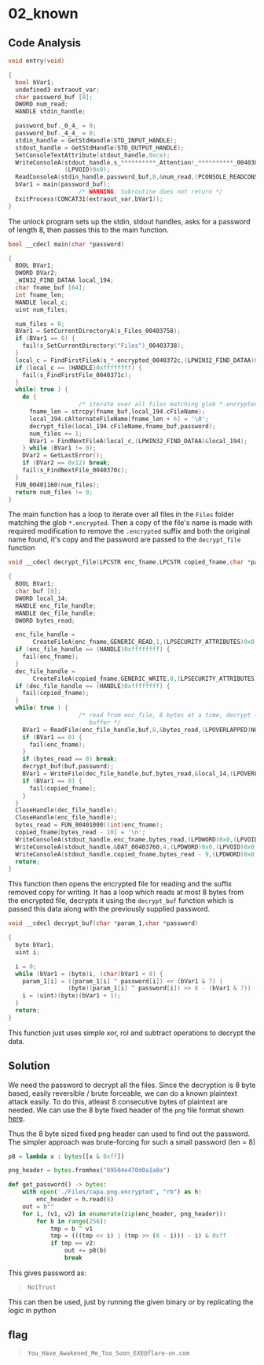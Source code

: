 # 02_known

## Code Analysis

```c
void entry(void)

{
  bool bVar1;
  undefined3 extraout_var;
  char password_buf [8];
  DWORD num_read;
  HANDLE stdin_handle;

  password_buf._0_4_ = 0;
  password_buf._4_4_ = 0;
  stdin_handle = GetStdHandle(STD_INPUT_HANDLE);
  stdout_handle = GetStdHandle(STD_OUTPUT_HANDLE);
  SetConsoleTextAttribute(stdout_handle,0xce);
  WriteConsoleA(stdout_handle,s_**********_Attention!_**********_00403000,0x70a,(LPDWORD)0x0,
                (LPVOID)0x0);
  ReadConsoleA(stdin_handle,password_buf,8,&num_read,(PCONSOLE_READCONSOLE_CONTROL)0x0);
  bVar1 = main(password_buf);
                    /* WARNING: Subroutine does not return */
  ExitProcess(CONCAT31(extraout_var,bVar1));
}
```

The unlock program sets up the stdin, stdout handles, asks for a password of
length 8, then passes this to the main function.

```c
bool __cdecl main(char *password)

{
  BOOL BVar1;
  DWORD DVar2;
  _WIN32_FIND_DATAA local_194;
  char fname_buf [64];
  int fname_len;
  HANDLE local_c;
  uint num_files;

  num_files = 0;
  BVar1 = SetCurrentDirectoryA(s_Files_00403758);
  if (BVar1 == 0) {
    fail(s_SetCurrentDirectory("Files")_00403738);
  }
  local_c = FindFirstFileA(s_*.encrypted_0040372c,(LPWIN32_FIND_DATAA)&local_194);
  if (local_c == (HANDLE)0xffffffff) {
    fail(s_FindFirstFile_0040371c);
  }
  while( true ) {
    do {
                    /* iterate over all files matching glob *.encrypted */
      fname_len = strcpy(fname_buf,local_194.cFileName);
      local_194.cAlternateFileName[fname_len + 6] = '\0';
      decrypt_file(local_194.cFileName,fname_buf,password);
      num_files += 1;
      BVar1 = FindNextFileA(local_c,(LPWIN32_FIND_DATAA)&local_194);
    } while (BVar1 != 0);
    DVar2 = GetLastError();
    if (DVar2 == 0x12) break;
    fail(s_FindNextFile_0040370c);
  }
  FUN_00401160(num_files);
  return num_files != 0;
}
```

The main function has a loop to iterate over all files in the `Files` folder
matching the glob `*.encrypted`. Then a copy of the file's name is made with
required modification to remove the `.encrypted` suffix and both the original
name found, it's copy and the password are passed to the `decrypt_file`
function

```c
void __cdecl decrypt_file(LPCSTR enc_fname,LPCSTR copied_fname,char *password)

{
  BOOL BVar1;
  char buf [8];
  DWORD local_14;
  HANDLE enc_file_handle;
  HANDLE dec_file_handle;
  DWORD bytes_read;

  enc_file_handle =
       CreateFileA(enc_fname,GENERIC_READ,1,(LPSECURITY_ATTRIBUTES)0x0,3,0x80,(HANDLE)0x0);
  if (enc_file_handle == (HANDLE)0xffffffff) {
    fail(enc_fname);
  }
  dec_file_handle =
       CreateFileA(copied_fname,GENERIC_WRITE,0,(LPSECURITY_ATTRIBUTES)0x0,2,0x80,(HANDLE)0x0);
  if (dec_file_handle == (HANDLE)0xffffffff) {
    fail(copied_fname);
  }
  while( true ) {
                    /* read from enc_file, 8 bytes at a time, decrypt them, then write to output
                       buffer */
    BVar1 = ReadFile(enc_file_handle,buf,8,&bytes_read,(LPOVERLAPPED)NULL);
    if (BVar1 == 0) {
      fail(enc_fname);
    }
    if (bytes_read == 0) break;
    decrypt_buf(buf,password);
    BVar1 = WriteFile(dec_file_handle,buf,bytes_read,&local_14,(LPOVERLAPPED)NULL);
    if (BVar1 == 0) {
      fail(copied_fname);
    }
  }
  CloseHandle(dec_file_handle);
  CloseHandle(enc_file_handle);
  bytes_read = FUN_00401000((int)enc_fname);
  copied_fname[bytes_read - 10] = '\n';
  WriteConsoleA(stdout_handle,enc_fname,bytes_read,(LPDWORD)0x0,(LPVOID)0x0);
  WriteConsoleA(stdout_handle,&DAT_00403760,4,(LPDWORD)0x0,(LPVOID)0x0);
  WriteConsoleA(stdout_handle,copied_fname,bytes_read - 9,(LPDWORD)0x0,(LPVOID)0x0);
  return;
}

```

This function then opens the encrypted file for reading and the suffix removed
copy for writing. It has a loop which reads at most 8 bytes from the encrypted
file, decrypts it using the `decrypt_buf` function which is passed this data
along with the previously supplied password.

```c
void __cdecl decrypt_buf(char *param_1,char *password)

{
  byte bVar1;
  uint i;

  i = 0;
  while (bVar1 = (byte)i, (char)bVar1 < 8) {
    param_1[i] = ((param_1[i] ^ password[i]) << (bVar1 & 7) |
                 (byte)(param_1[i] ^ password[i]) >> 8 - (bVar1 & 7)) - bVar1;
    i = (uint)(byte)(bVar1 + 1);
  }
  return;
}
```

This function just uses simple xor, rol and subtract operations to decrypt the data.

## Solution

We need the password to decrypt all the files. Since the decryption is 8 byte
based, easily reversible / brute forceable, we can do a known plaintext attack
easily. To do this, atleast 8 consecutive bytes of plaintext are needed. We
can use the 8 byte fixed header of the `png` file format shown
[here](https://en.wikipedia.org/wiki/Portable_Network_Graphics#File_header).

Thus the 8 byte sized fixed png header can used to find out the password. The
simpler approach was brute-forcing for such a small password \(len = 8\)

```python
p8 = lambda x : bytes([x & 0xff])

png_header = bytes.fromhex("89504e470d0a1a0a")

def get_password() -> bytes:
    with open('./Files/capa.png.encrypted', "rb") as h:
        enc_header = h.read(8)
    out = b""
    for i, (v1, v2) in enumerate(zip(enc_header, png_header)):
        for b in range(256):
            tmp = b ^ v1
            tmp = (((tmp << i) | (tmp >> (8 - i))) - i) & 0xff
            if tmp == v2:
                out += p8(b)
                break

```

This gives password as:

> `No1Trust`

This can then be used, just by running the given binary or by replicating the logic in python

## flag

> `You_Have_Awakened_Me_Too_Soon_EXE@flare-on.com`

